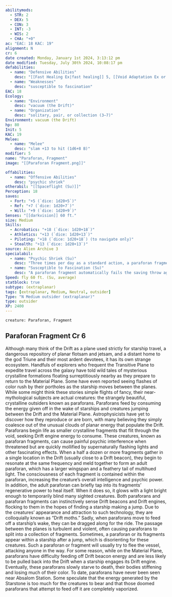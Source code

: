 ```yaml
---
abilitymods:
  - STR: 2
  - DEX: 5
  - CON: 3
  - INT: -3
  - WIS: 2
  - CHA: "+0"
ac: "EAC: 18 KAC: 19" 
alignment: N
cr: 6
date created: Monday, January 1st 2024, 3:13:12 pm
date modified: Tuesday, July 30th 2024, 10:08:17 pm
defabilities:
  - name: "Defensive Abilities"
    desc: "[[Fast Healing Ex|fast healing]] 5, [[Void Adaptation Ex or Su]]"
  - name: "Weaknesses"
    desc: "susceptible to fascination"
EAC: 18
Ecology:
  - name: "Environment"
    desc: "vacuum (the Drift)"
  - name: "Organization"
    desc: "solitary, pair, or collection (3–7)"
Environment: vacuum (the Drift)
hp: 80
Init: 5
KAC: 19
Melee:
  - name: "Melee"
    desc: "slam +13 to hit (1d6+8 B)"
modifier: 5
name: "Paraforan, Fragment"
image: "[[Paraforan Fragment.png]]"

offabilities:
  - name: "Offensive Abilities"
    desc: "psychic shriek"
otherabil: "[[Spaceflight (Su)]]"
Perception: 18
saves:
  - Fort: "+5 (`dice: 1d20+5`)"
  - Ref: "+7 (`dice: 1d20+7`)"
  - Will: "+9 (`dice: 1d20+9`)" 
Senses: "[[darkvision]] 60 ft."
size: Medium
Skills:
  - Acrobatics: "+18 (`dice: 1d20+18`)"
  - Athletics: "+13 (`dice: 1d20+13`)"
  - Piloting: "+18 (`dice: 1d20+18`) (to navigate only)"
  - Stealth: "+13 (`dice: 1d20+13`)" 
source: Alien Archive 3 
specialabil:
  - name: "Psychic Shriek (Su)"
    desc: "Three times per day as a standard action, a paraforan fragment can vibrate at a frequency that manifests as a painful shriek within the minds of creatures around it. Each non-paraforan creature within a 30-foot radius takes 2d6+6 damage and gains the off-target condition for 1 round. A creature that succeeds at a DC 16 Will save takes half damage, negates the off-target condition, and is immune to the same paraforan fragment’s psychic shriek for 24 hours. This is a mind-affecting effect."
  - name: "Susceptible to Fascination (Su)"
    desc: "A paraforan fragment automatically fails the saving throw against any effect that imparts the fascinated condition. When a potential threat approaches the paraforan fragment, it can attempt a saving throw against the fascinating effect, though it takes a –4 penalty to the save. A paraforan fragment loses its [[Fast Healing Ex|fast healing]] ability while it is fascinated and for 1d4 rounds after the fascinated condition ends."
Speed: fly 60 ft. (Su, average) 
statblock: true
subtype: (extraplanar)
tags: [extraplanar, Medium, Neutral, outsider]
Type: "N Medium outsider (extraplanar)"
type: outsider
XP: 2400 
---
```


```statblock
creature: Paraforan, Fragment
```

## Paraforan Fragment Cr 6

Although many think of the Drift as a plane used strictly for starship travel, a dangerous repository of planar flotsam and jetsam, and a distant home to the god Triune and their most ardent devotees, it has its own strange ecosystem. Handfuls of explorers who frequent the Transitive Plane to expedite travel across the galaxy have told wild tales of mysterious crystalline formations floating surreptitiously nearby as they prepare to return to the Material Plane. Some have even reported seeing flashes of color rush by their portholes as the starship moves between the planes. While some might think these stories simple flights of fancy, their near-mythological subjects are actual creatures: the strangely beautiful, crystalline outsiders known as paraforans.
Paraforans feed by consuming the energy given off in the wake of starships and creatures jumping between the Drift and the Material Plane. Astrophysicists have yet to discover how they reproduce or are born, with many believing they simply coalesce out of the unusual clouds of planar energy that populate the Drift. Paraforans begin life as smaller crystalline fragments that flit through the void, seeking Drift engine energy to consume. These creatures, known as paraforan fragments, can cause painful psychic interference when threatened but are quickly mollified by supernaturally flashing lights and other fascinating effects. When a half a dozen or more fragments gather in a single location in the Drift (usually close to a Drift beacon), they begin to resonate at the same frequency and meld together to form an adult paraforan, which has a larger wingspan and a feathery tail of multihued light. The consciousness of each fragment is contained within the paraforan, increasing the creature’s overall intelligence and psychic power. In addition, the adult paraforan can briefly tap into its fragments’ regenerative power to heal itself. When it does so, it glows with a light bright enough to temporarily blind many sighted creatures.
Both paraforans and paraforan fragments can instinctively sense Drift beacons and Drift engines, flocking to them in the hopes of finding a starship making a jump. Due to the creatures’ appearance and attraction to such technology, they are colloquially known as “Drift moths.” Sadly, when paraforans move to feed off a starship’s wake, they can be dragged along for the ride. The passage between the planes is turbulent and violent, often causing paraforans to split into a collection of fragments. Sometimes, a paraforan or its fragments appear within a starship after a jump, which is disorienting for these creatures. Such a paraforan or fragment will usually try to flee the vessel, attacking anyone in the way. For some reason, while on the Material Plane, paraforans have difficulty feeding off Drift beacon energy and are less likely to be pulled back into the Drift when a starship engages its Drift engine. Eventually, these paraforans slowly starve to death, their bodies stiffening and losing much of their color.
To date, paraforans have never been seen near Absalom Station. Some speculate that the energy generated by the Starstone is too much for the creatures to bear and that those doomed paraforans that attempt to feed off it are completely vaporized.
